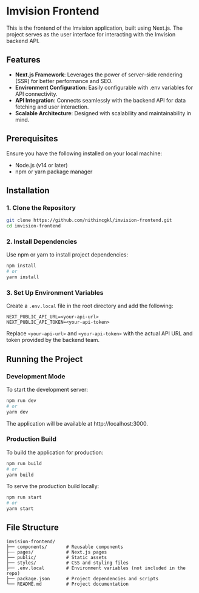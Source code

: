# Imvision Frontend

This is the frontend of the Imvision application, built using Next.js. The project serves as the user interface for interacting with the Imvision backend API.  

## Features

- **Next.js Framework**: Leverages the power of server-side rendering (SSR) for better performance and SEO.
- **Environment Configuration**: Easily configurable with .env variables for API connectivity.
- **API Integration**: Connects seamlessly with the backend API for data fetching and user interaction.
- **Scalable Architecture**: Designed with scalability and maintainability in mind.

## Prerequisites

Ensure you have the following installed on your local machine:

- Node.js (v14 or later)
- npm or yarn package manager

## Installation

### 1. Clone the Repository

```bash
git clone https://github.com/nithincgkl/imvision-frontend.git
cd imvision-frontend
```

### 2. Install Dependencies

Use npm or yarn to install project dependencies:

```bash
npm install
# or
yarn install
```

### 3. Set Up Environment Variables

Create a `.env.local` file in the root directory and add the following:

```
NEXT_PUBLIC_API_URL=<your-api-url>
NEXT_PUBLIC_API_TOKEN=<your-api-token>
```

Replace `<your-api-url>` and `<your-api-token>` with the actual API URL and token provided by the backend team.

## Running the Project

### Development Mode

To start the development server:

```bash
npm run dev
# or
yarn dev
```

The application will be available at http://localhost:3000.

### Production Build

To build the application for production:

```bash
npm run build
# or
yarn build
```

To serve the production build locally:

```bash
npm run start
# or
yarn start
```

## File Structure

```
imvision-frontend/
├── components/       # Reusable components
├── pages/            # Next.js pages
├── public/           # Static assets
├── styles/           # CSS and styling files
├── .env.local        # Environment variables (not included in the repo)
├── package.json      # Project dependencies and scripts
└── README.md         # Project documentation
```
